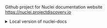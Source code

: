 Github project for Nuclei documentation website https://nuclei.projectdiscovery.io

<details>
<summary>Local version of nuclei-docs</summary>


###### Installing mkdocs

```
python3 -m pip install mkdocs
python3 -m pip install pymdown-extensions>=7.0 --user
python3 -m pip install mkdocs-material-extensions>=1.0 --user
```

#### Running self-hosted version of nuclei-docs

```
mkdocs serve
```

self-hosted application will be served at http://127.0.0.1:8000

#### Publish changes on github pages

```
mkdocs gh-deploy
```

*Note:- mkdocs uses python3.x*

</details>
